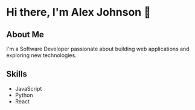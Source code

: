 # Hi there, I'm Alex Johnson 👋

## About Me
I'm a Software Developer passionate about building web applications and exploring new technologies.

## Skills
- JavaScript
- Python
- React

